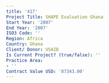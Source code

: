 ```yaml
---
title: '417'
Project Title: SHAPE Evaluation Ghana
Start Year: '2007'
End Year: '2007'
ISO3 Code: ''
Region: Africa
Country: Ghana
Client/ Donor: USAID
Is Current Project? (true/false): ''
Practice Area:
- ''
Contract Value USD: '87343.00'
---
```



